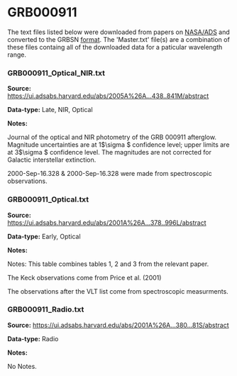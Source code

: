 # GRB000911


The text files listed below were downloaded from papers on [NASA/ADS](https://ui.adsabs.harvard.edu) and converted to the GRBSN [format](https://github.com/GabrielF98/GRBSNWebtool/tree/master/Webtool/static/SourceData). The 'Master.txt' file(s) are a combination of these files containg all of the downloaded data for a paticular wavelength range.

### GRB000911_Optical_NIR.txt


**Source:** https://ui.adsabs.harvard.edu/abs/2005A%26A...438..841M/abstract

**Data-type:** Late, NIR, Optical

**Notes:**

Journal of the optical and NIR photometry of the GRB 000911 afterglow. Magnitude uncertainties are at 1$\sigma $ confidence level; upper limits are at 3$\sigma $ confidence level. The magnitudes are not corrected for Galactic interstellar extinction.



2000-Sep-16.328 & 2000-Sep-16.328 were made from spectroscopic observations.

### GRB000911_Optical.txt


**Source:** https://ui.adsabs.harvard.edu/abs/2001A%26A...378..996L/abstract

**Data-type:** Early, Optical

**Notes:**

Notes: This table combines tables 1, 2 and 3 from the relevant paper.



The Keck observations come from Price et al. (2001)



The observations after the VLT list come from spectroscopic measurments.

### GRB000911_Radio.txt


**Source:** https://ui.adsabs.harvard.edu/abs/2001A%26A...380...81S/abstract

**Data-type:** Radio

**Notes:**

No Notes.